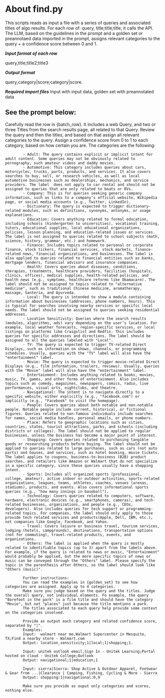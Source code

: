 # About find.py

This scripts reads as input a file with a series of queries and associated titles of algo results. 
For each row of: query, title;title;title, it calls the API. The LLM, based on the guidelines in the prompt and a golden set or preannotaed data imported in the prompt, assigns relevant categories to the query + a confidence score between 0 and 1. 

***Input format of each row***

query,title;title2;title3

***Output format***

query,category|score;category|score. 

***Required import files*** Input with input data, golden set with preannotated data


## See the prompt below: 

Carefully read the row in {batch_row}. It includes a web Query, and two or three Titles from the search results page, all related to that Query. Review the query and then the titles, and based on that assign all relevant categories to the query. Assign a confidence score from 0 to 1 to each category, based on how certain you are. 
            The categories are the following: 

            - Adult: The query contains explicit or implicit intent for adult content. Some queries may not be obviously related to pornography, such amateur videos and daddy movies.
            - Automotive: This category includes queries about cars, motorcycles, trucks, parts, products, and services. It also covers searches to buy, sell, or research vehicles, as well as local automotive businesses such as dealerships, mechanics, and service providers. The label  does not apply to car rental and should not be assigned to queries that are only related to boats or RVs.
            - Company: This is for queries seeking generic company information, such as links to a company's official website, Wikipedia page, or social media accounts (e.g., Twitter, LinkedIn).
            - Dictionary: The query is expected to trigger dictionary-related modules, such as definitions, synonyms, antonyms, or usage explanations.
            - Education: Covers anything related to formal education, including schools (kindergarten to universities), vocational training, tutors, educational supplies, local educational organizations, policies, lesson planning, and education-related issues or services. The label is not assigned to queries related to school subjects (math, science, history, grammar, etc.) and homework.
            - Finance: Includes topics related to personal or corporate finance, stock tickers, financial services, stock markets, finance-related news, financial organizations, and businesses. The label is also applied to queries related to financial entities such as banks, mortgage lenders, financial advisors and insurance companies.
            - Health: Covers queries about diseases, conditions, therapies, treatments, healthcare providers, facilities (hospitals, clinics, offices), medical supplies, health-related policies, and health news (e.g., symptoms, healthcare reforms like Obamacare). The label should not be assigned to topics related to "alternative medicine", such as traditional Chinese medicine, aromatherapy, massage, Santeria, and Ayurveda.
            - Local: The query is intended to show a module containing information about businesses (addresses, phone numbers, hours). This is typical for searches involving nearby services or specific local needs. The label should not be assigned to queries seeking residential addresses.
            - Location Sensitivity: Queries where the search results (modules, algorithms, ads) vary depending on the user’s location. For example, local weather forecasts, region-specific services, or local listings on platforms like Craigslist and Redfin. This includes queries for specific addresses and directions. The label should be assigned to all the queries labeled with "Local".
            - TV: The query is expected to trigger TV-related Direct Displays, such as information on shows, channels, or programming schedules. Usually, queries with the "TV" label will also have the "entertainment" label.
            - Movie: The query is expected to trigger movie-related Direct Displays (e.g., film information, trailers, reviews). Usually, queries with the "Movie" label will also have the "entertainment" label.
            - Entertainment: Includes anything related to books, movies, music, TV, games, and other forms of entertainment. Also includes topics such as comedy, magazines, newspapers, comics, radio, live performances, visual arts, nightclubs, and theatre. 
            - Navigational: The intent is to navigate directly to a specific website, either explicitly (e.g., "facebook.com") or implicitly (e.g., "Facebook" to visit the homepage).
            - People: Covers queries about both notable and non-notable people. Notable people include current, historical, or fictional figures. Queries related to non-famous individuals include searches for names, social media handles, personal emails, or phone numbers.
            - Place: Refers to geographic locations such as cities, countries, states, tourist attractions, parks, and schools (including districts or colleges). The label should not be applied to regular businesses, unless the business has become a major point of interest.
            - Shopping: Covers queries related to purchasing tangible goods or researching products before buying. The label should not be applied to queries related to large purchases, such as cars (not auto parts) and houses, and services, such as hotel booking, movie tickets. The label applies to coupons, business-to-business (B2B) product searches, and retailers like Amazon or Walmart that do not specialize in a specific category, since these queries usually have a shopping intent.
            - Sports: Includes all organized sports (professional, college, amateur), active indoor or outdoor activities, sports-related organizations, leagues, teams, athletes, coaches, venues (arenas, stadiums), products, and events. Also covers informational sports queries (e.g., "how many innings in baseball").
            - Technology: Covers queries related to computers, software, hardware, electronic devices (e.g., smartphones, cameras), and tech-related businesses, organizations, and people (e.g., CEOs, developers). Also includes queries for tech support or programming-related topics. For companies, the label should only apply to those provide tech related services and products(Apple, Dell, IBM, etc.), not companies like Google, Facebook, and Yahoo.
            - Travel: Covers leisure or business travel, tourism services, lodging (hotels, campgrounds), destinations, transportation options (not for commuting), travel-related products, events, and organizations.
            - Others: The label is applied when the query is mostly related to identifiable topics (up to 3) apart from the labels above. For example, if the query is related to news or music, "Entertainment" would probably be applied, but the more specific topics of news or music can be conveyed through the "Others" label. Please specify the topic in the parenthesis after Others, so the label should look like "Others (music)".
           
            Further instructions: 
            You can read the examples in {golden_set} to see how categories are assigned. Apply up to 4 categories. 
            Make sure you judge based on the query and the titles. Judge the overall query, not individual elements. Fo example, the query "Barefoot in the park" is a film title and should have the category "Movie", but not "places" just because the title mentions a park.
            The titles associated to each query help provide some context on the categories involved.

            Provide as output each category and related confidence score, separated by "|". 
            Examples: 
            Input:  walmart near me,Walmart Supercenter in Mesquite, TX;Find a nearby store - Walmart.com
            Output: location_sensitivity;1|local;1|shopping;1. 

            Input: unitek outlook email,Sign In - Unitek Learning;Portal hosted on cloud - Unitek College;Outlook
            Output: navigational;1|education;1

            Input: sierra|Sierra: Shop Active & Outdoor Apparel, Footwear & Gear from ...|Clearance | Camping, Fishing, Cycling & More - Sierra
            Output: shopping:1|navigational:0,9 

            Make sure you provide as ouput only categories and scores, nothing else.  
